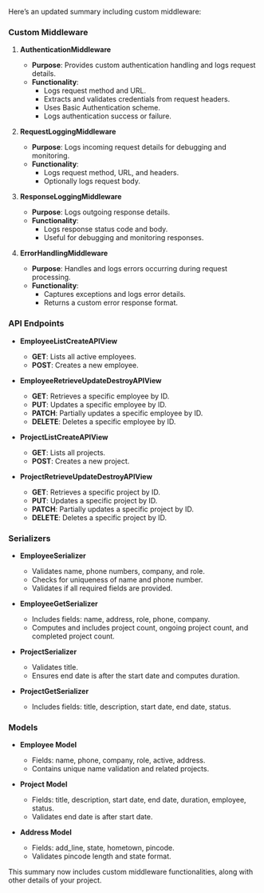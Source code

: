 Here’s an updated summary including custom middleware:

### Custom Middleware

1. **AuthenticationMiddleware**
   - **Purpose**: Provides custom authentication handling and logs request details.
   - **Functionality**:
     - Logs request method and URL.
     - Extracts and validates credentials from request headers.
     - Uses Basic Authentication scheme.
     - Logs authentication success or failure.

2. **RequestLoggingMiddleware**
   - **Purpose**: Logs incoming request details for debugging and monitoring.
   - **Functionality**:
     - Logs request method, URL, and headers.
     - Optionally logs request body.

3. **ResponseLoggingMiddleware**
   - **Purpose**: Logs outgoing response details.
   - **Functionality**:
     - Logs response status code and body.
     - Useful for debugging and monitoring responses.

4. **ErrorHandlingMiddleware**
   - **Purpose**: Handles and logs errors occurring during request processing.
   - **Functionality**:
     - Captures exceptions and logs error details.
     - Returns a custom error response format.

### API Endpoints
- **EmployeeListCreateAPIView**
  - **GET**: Lists all active employees.
  - **POST**: Creates a new employee.

- **EmployeeRetrieveUpdateDestroyAPIView**
  - **GET**: Retrieves a specific employee by ID.
  - **PUT**: Updates a specific employee by ID.
  - **PATCH**: Partially updates a specific employee by ID.
  - **DELETE**: Deletes a specific employee by ID.

- **ProjectListCreateAPIView**
  - **GET**: Lists all projects.
  - **POST**: Creates a new project.

- **ProjectRetrieveUpdateDestroyAPIView**
  - **GET**: Retrieves a specific project by ID.
  - **PUT**: Updates a specific project by ID.
  - **PATCH**: Partially updates a specific project by ID.
  - **DELETE**: Deletes a specific project by ID.

### Serializers
- **EmployeeSerializer**
  - Validates name, phone numbers, company, and role.
  - Checks for uniqueness of name and phone number.
  - Validates if all required fields are provided.

- **EmployeeGetSerializer**
  - Includes fields: name, address, role, phone, company.
  - Computes and includes project count, ongoing project count, and completed project count.

- **ProjectSerializer**
  - Validates title.
  - Ensures end date is after the start date and computes duration.

- **ProjectGetSerializer**
  - Includes fields: title, description, start date, end date, status.

### Models
- **Employee Model**
  - Fields: name, phone, company, role, active, address.
  - Contains unique name validation and related projects.

- **Project Model**
  - Fields: title, description, start date, end date, duration, employee, status.
  - Validates end date is after start date.

- **Address Model**
  - Fields: add_line, state, hometown, pincode.
  - Validates pincode length and state format.

This summary now includes custom middleware functionalities, along with other details of your project.